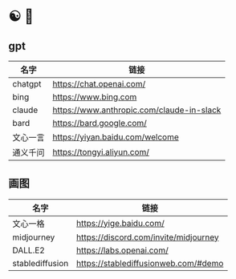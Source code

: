# ☯️ 🤖

## gpt

| 名字     | 链接                                      |
| -------- | ----------------------------------------- |
| chatgpt  | https://chat.openai.com/                  |
| bing     | https://www.bing.com                      |
| claude   | https://www.anthropic.com/claude-in-slack |
| bard     | https://bard.google.com/                  |
| 文心一言 | https://yiyan.baidu.com/welcome           |
| 通义千问 | https://tongyi.aliyun.com/                |

## 画图

| 名字            | 链接                                  |
| --------------- | ------------------------------------- |
| 文心一格        | https://yige.baidu.com/               |
| midjourney      | https://discord.com/invite/midjourney |
| DALL.E2         | https://labs.openai.com/              |
| stablediffusion | https://stablediffusionweb.com/#demo  |

